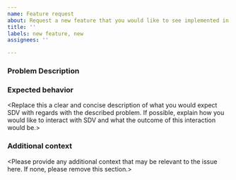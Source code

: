 ```yaml
---
name: Feature request
about: Request a new feature that you would like to see implemented in SDV
title: ''
labels: new feature, new
assignees: ''

---
```


### Problem Description

<Replace this with a description of the problem that you think SDV should be able to solve and is not solving already>

### Expected behavior

<Replace this a clear and concise description of what you would expect SDV with regards with the described problem. If possible, explain how you would like to interact with SDV and what the outcome of this interaction would be.>

### Additional context

<Please provide any additional context that may be relevant to the issue here. If none, please remove this section.>
